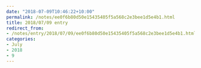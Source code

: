 ```yaml
---
date: "2018-07-09T10:46:22+10:00"
permalink: /notes/ee0f6b80d50e15435405f5a568c2e3bee1d5e4b1.html
title: 2018/07/09 entry
redirect_from:
- /notes/entry/2018/07/09/ee0f6b80d50e15435405f5a568c2e3bee1d5e4b1.html
categories:
- July
- 2018
- 9
---
```

